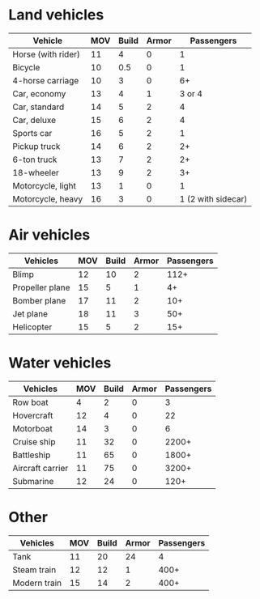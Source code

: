 <!-- TITLE: Vehicles -->
<!-- SUBTITLE: To get somewhere fast, use these -->
# Land vehicles
Vehicle | MOV | Build | Armor | Passengers
--- | --- | --- | --- | ---
Horse (with rider) | 11 | 4 | 0 | 1
Bicycle | 10 | 0.5 | 0 | 1
4-horse carriage | 10 | 3 | 0 | 6+
Car, economy | 13 | 4 | 1 | 3 or 4
Car, standard | 14 | 5 | 2 | 4
Car, deluxe | 15 | 6 | 2 | 4
Sports car | 16 | 5 | 2 | 1
Pickup truck | 14 | 6 | 2 | 2+
6-ton truck | 13 | 7 | 2 | 2+
18-wheeler | 13 | 9 | 2 | 3+
Motorcycle, light | 13 | 1 | 0 | 1
Motorcycle, heavy | 16 | 3 | 0 | 1 (2 with sidecar)
# Air vehicles
Vehicles | MOV | Build | Armor | Passengers
--- | --- | --- | --- | ---
Blimp | 12 | 10 | 2 | 112+
Propeller plane | 15 | 5 | 1 | 4+
Bomber plane | 17 | 11 | 2 | 10+
Jet plane | 18 | 11 | 3 | 50+
Helicopter | 15 | 5 | 2 | 15+
# Water vehicles
Vehicles | MOV | Build | Armor | Passengers
--- | --- | --- | --- | ---
Row boat | 4 | 2 | 0 | 3
Hovercraft | 12 | 4 | 0 | 22
Motorboat | 14 | 3 | 0 | 6
Cruise ship | 11 | 32 | 0 | 2200+
Battleship | 11 | 65 | 0 | 1800+
Aircraft carrier | 11 | 75 | 0 | 3200+
Submarine | 12 | 24 | 0 | 120+
# Other
Vehicles | MOV | Build | Armor | Passengers
--- | --- | --- | --- | ---
Tank | 11 | 20 | 24 | 4
Steam train | 12 | 12 | 1 | 400+
Modern train | 15 | 14 | 2 | 400+